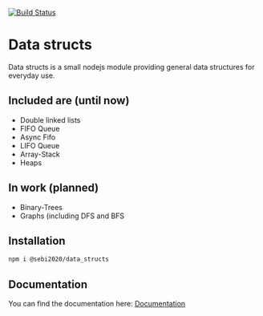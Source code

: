 [![Build Status](https://travis-ci.com/Sebi2020/data_structs.svg?branch=master)](https://travis-ci.com/Sebi2020/data_structs)
# Data structs
Data structs is a small nodejs module providing general data structures for everyday use.

## Included are (until now)

* Double linked lists
* FIFO Queue
* Async Fifo
* LIFO Queue
* Array-Stack
* Heaps

## In work (planned)

* Binary-Trees
* Graphs (including DFS and BFS

## Installation
```bash
npm i @sebi2020/data_structs
```
## Documentation
You can find the documentation here: [Documentation][1]

[1]: https://sebi2020.github.io/data_structs
